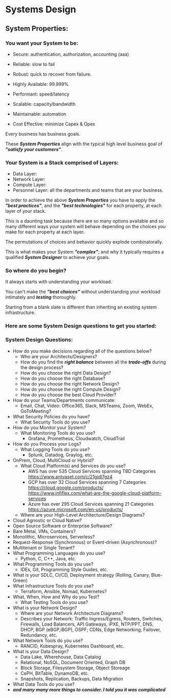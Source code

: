 # Systems Design

## System Properties:
### You want your System to be:

+ Secure: authentication, authorization, accounting (aaa)
+ Reliable: slow to fail

+ Robust:  quick to recover from failure.

+ Highly Available: 99.999%
+ Performant: speed/latency
+ Scalable: capacity/bandwidth
+ Maintainable: automation
+ Cost Effective:  minimize Capex & Opex

Every business has business goals.

These ***System Properties*** align with the typical high level business goal of ***"satisfy your customers"***.

### Your System is a Stack comprised of Layers:

* Data Layer:
* Network Layer:
* Compute Layer:
* Personnel Layer: all the departments and teams that are your business.

In order to achieve the above ***System Properties*** you have to apply the ***"best practices"***, and the ***"best technologies"*** for each property, at each layer of your stack.

This is a daunting task because there are so many options available and so many different ways your system will behave depending on the choices you make for each property at each layer.

The permutations of choices and behavior quickly explode combinatorally.

This is what makes your System ***"complex"***; and why it typically requires a qualified ***System Designer*** to achieve your goals.

### So where do you begin?

It always starts with understanding your workload.

You can't make the ***"best choices"*** without understanding your workload intimately and ***testing*** thoroughly.

Starting from a blank slate is different than inheriting an existing system infrastructure.

### Here are some System Design questions to get you started:

### System Design Questions:

+ How do you make decisions regarding all of the questions below?
  - Who are your Architects/Designers?
  - How do you find the ***right balance*** between all the ***trade-offs*** during the design process?
  - How do you choose the right Data Design?
  - How do you choose the right Database?
  - How do you choose the right Network Design?
  - How do you choose the right Compute Design?
  - How do you choose the best Cloud Provider?
+ How do your Teams/Departments communicate:
  - Email, Chat, Video: Office365, Slack, MSTeams, Zoom, WebEx, GoToMeeting?
+ What Security Policies do you have?
  - What Security Tools do you use?
+ How do you Monitor your System?
  - What Monitoring Tools do you use?
    - Grafana, Prometheus, Cloudwatch, CloudTrail
+ How do you Process your Logs?
  - What Logging Tools do you use?
    - Splunk, Datadog, Graylog, etc.
+ OnPrem, Cloud, MultiCloud or Hybrid?
  - What Cloud Platform(s) and Services do you use?
    - AWS has over 535 Cloud Services spanning TBD Categories https://www.antvaset.com/c/21gjdl7gz4
    - GCP has over 32 Cloud Services spanning 7 Categories https://cloud.google.com/products/ https://www.infiflex.com/what-are-the-google-cloud-platform-services
    - Azure has over 295 Cloud Services spanning 21 Categories https://azure.microsoft.com/en-us/products/
  - Where are your High-Level Architecture/Design Diagrams?
+ Cloud Agnostic or Cloud Native?
+ Open Source Software or Enterprise Software?
+ Bare Metal, VMs, Containers?
+ Monolithic, Microservices, Serverless?
+ Request-Response (Synchronous) or Event-driven (Asynchronous)?
+ Multitenant or Single Tenant?
+ What Programming Languages do you use?
  - Python, C, C++, Java, etc.
+ What Programming Tools do you use?
  - IDEs, Git, Programming Style Guides, etc.
+ What is your SDLC, CI/CD, Deployment strategy (Rolling, Canary, Blue-Green)
+ What Infrastructure Tools do you use?
  - Terraform, Ansible, Nomad, Kubernetes?
+ What, When, How and Why do you Test?
  - What Testing Tools do you use?
+ What is your Network Design?
  - Where are your Network Architecture Diagrams?
  - Describes your Network: Traffic Ingress/Egress, Routers, Switches, Firewalls, Load Balancers, API Gateways, iPXE, NTP/PPT, DNS, DHCP, BGP (eBGP,iBGP), OSPF; CDNs, Edge Networking; Failover, Redundancy, etc.
+ What Network Tools do you use?
  - RANCID, Kubespray, Kubernetes Dashboard, etc.
+ What is your Data Design?
  - Data Lake, Wherehouse, Data Catalog
  - Relational, NoSQL, Document Oriented, Graph DB
  - Block Storage, Filesystem Storage, Object Storeage
  - CePH, BitTable, DynamoDB, etc.
  - Snapshots, Replication, Backups, Data Migration
+ What Data Tools do you use?
+ ***and many many more things to consider. I told you it was complicated***

